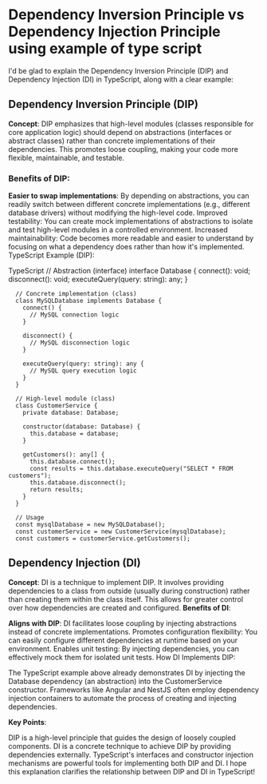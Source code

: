 # Dependency Inversion Principle vs Dependency Injection Principle using example of type script

I'd be glad to explain the Dependency Inversion Principle (DIP) and Dependency Injection (DI) in TypeScript, along with a clear example:

## Dependency Inversion Principle (DIP)

**Concept**: DIP emphasizes that high-level modules (classes responsible for core application logic) should depend on abstractions (interfaces or abstract classes) rather than concrete implementations of their dependencies. This promotes loose coupling, making your code more flexible, maintainable, and testable.
### Benefits of DIP:

**Easier to swap implementations**: By depending on abstractions, you can readily switch between different concrete implementations (e.g., different database drivers) without modifying the high-level code.
Improved testability: You can create mock implementations of abstractions to isolate and test high-level modules in a controlled environment.
Increased maintainability: Code becomes more readable and easier to understand by focusing on what a dependency does rather than how it's implemented.
TypeScript Example (DIP):

TypeScript
      // Abstraction (interface)
      interface Database {
        connect(): void;
        disconnect(): void;
        executeQuery(query: string): any;
      }
      
      // Concrete implementation (class)
      class MySQLDatabase implements Database {
        connect() {
          // MySQL connection logic
        }
      
        disconnect() {
          // MySQL disconnection logic
        }
      
        executeQuery(query: string): any {
          // MySQL query execution logic
        }
      }
      
      // High-level module (class)
      class CustomerService {
        private database: Database;
      
        constructor(database: Database) {
          this.database = database;
        }
      
        getCustomers(): any[] {
          this.database.connect();
          const results = this.database.executeQuery("SELECT * FROM customers");
          this.database.disconnect();
          return results;
        }
      }
      
      // Usage
      const mysqlDatabase = new MySQLDatabase();
      const customerService = new CustomerService(mysqlDatabase);
      const customers = customerService.getCustomers();

## Dependency Injection (DI)

**Concept**: DI is a technique to implement DIP. It involves providing dependencies to a class from outside (usually during construction) rather than creating them within the class itself. This allows for greater control over how dependencies are created and configured.
**Benefits of DI**:

**Aligns with DIP**: DI facilitates loose coupling by injecting abstractions instead of concrete implementations.
Promotes configuration flexibility: You can easily configure different dependencies at runtime based on your environment.
Enables unit testing: By injecting dependencies, you can effectively mock them for isolated unit tests.
How DI Implements DIP:

The TypeScript example above already demonstrates DI by injecting the Database dependency (an abstraction) into the CustomerService constructor. Frameworks like Angular and NestJS often employ dependency injection containers to automate the process of creating and injecting dependencies.

**Key Points**:

DIP is a high-level principle that guides the design of loosely coupled components.
DI is a concrete technique to achieve DIP by providing dependencies externally.
TypeScript's interfaces and constructor injection mechanisms are powerful tools for implementing both DIP and DI.
I hope this explanation clarifies the relationship between DIP and DI in TypeScript!
